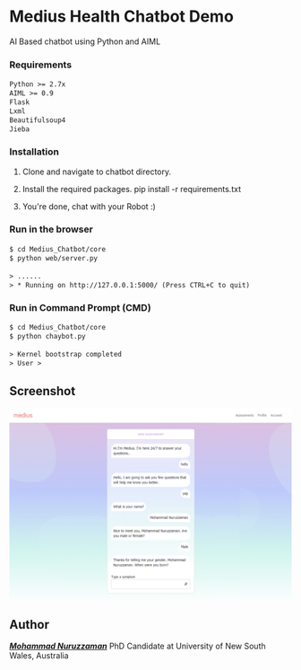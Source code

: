 # Medius Health Chatbot Demo 
AI Based chatbot using Python and AIML

### Requirements

    Python >= 2.7x
    AIML >= 0.9
	Flask
	Lxml
	Beautifulsoup4
	Jieba

### Installation

1. Clone and navigate to chatbot directory.

2. Install the required packages. 
    pip install -r requirements.txt
  
3. You're done, chat with your Robot :)


### Run in the browser 

    $ cd Medius_Chatbot/core
	$ python web/server.py
	
	> ......
	> * Running on http://127.0.0.1:5000/ (Press CTRL+C to quit)


### Run in Command Prompt (CMD)  

    $ cd Medius_Chatbot/core
	$ python chaybot.py 
	
	> Kernel bootstrap completed
	> User > 

## Screenshot 
   ![alt tag](https://github.com/nuruzzaman/Medius_Chatbot/blob/master/screenshot/chatbot_screen_1.PNG) 


## Author

***[Mohammad Nuruzzaman](https://github.com/nuruzzaman/)***
PhD Candidate at University of New South Wales, Australia 
